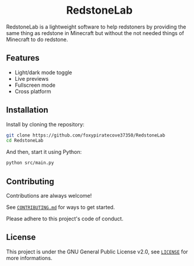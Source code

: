 <div align="center">

<!-- ![Logo](./brand/logo.png) -->

# RedstoneLab

</div>

RedstoneLab is a lightweight software to help redstoners  by providing the same thing as redstone in Minecraft but without the not needed things of Minecraft to do redstone.

<!--

## Screenshots>

![App Screenshot](https://via.placeholder.com/468x300?text=*Screenshot+here+soon*)

-->

## Features

- Light/dark mode toggle
- Live previews
- Fullscreen mode
- Cross platform

## Installation

Install by cloning the repository:

```bash
git clone https://github.com/foxypiratecove37350/RedstoneLab
cd RedstoneLab
```

And then, start it using Python:

```bash
python src/main.py
```

## Contributing

Contributions are always welcome!

See [`CONTRIBUTING.md`](./CONTRIBUTING.md) for ways to get started.

Please adhere to this project's code of conduct.

## License

This project is under the GNU General Public License v2.0, see [`LICENSE`](./LICENSE) for more informations.
